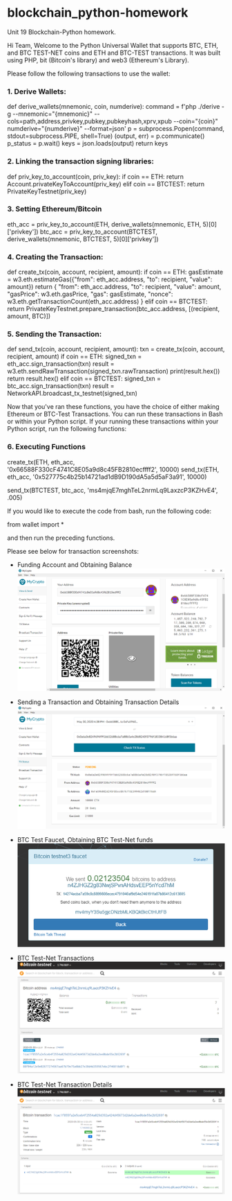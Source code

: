 # blockchain_python-homework
Unit 19 Blockchain-Python homework.

Hi Team, Welcome to the Python Universal Wallet that supports BTC, ETH, and BTC TEST-NET coins and ETH and BTC-TEST transactions.
It was built using PHP, bit (Bitcoin's library) and web3 (Ethereum's Library).

Please follow the following transactions to use the wallet:

### 1. Derive Wallets:
def derive_wallets(mnemonic, coin, numderive):
    command = f'php ./derive -g --mnemonic="{mnemonic}" --cols=path,address,privkey,pubkey,pubkeyhash,xprv,xpub --coin="{coin}" numderive="{numderive}" --format=json'
    p = subprocess.Popen(command, stdout=subprocess.PIPE, shell=True)
    (output, err) = p.communicate()
    p_status = p.wait()
    keys = json.loads(output)
    return keys

### 2. Linking the transaction signing libraries:
def priv_key_to_account(coin, priv_key):
    if coin == ETH:
        return Account.privateKeyToAccount(priv_key)
    elif coin == BTCTEST:
        return PrivateKeyTestnet(priv_key)

### 3. Setting Ethereum/Bitcoin 
eth_acc = priv_key_to_account(ETH, derive_wallets(mnemonic, ETH, 5)[0]['privkey'])
btc_acc = priv_key_to_account(BTCTEST, derive_wallets(mnemonic, BTCTEST, 5)[0]['privkey'])

### 4. Creating the Transaction:
def create_tx(coin, account, recipient, amount):
    if coin == ETH:
        gasEstimate = w3.eth.estimateGas({"from": eth_acc.address, "to": recipient, "value": amount})
        return {
            "from": eth_acc.address,
            "to": recipient,
            "value": amount,
            "gasPrice": w3.eth.gasPrice,
            "gas": gasEstimate,
            "nonce": w3.eth.getTransactionCount(eth_acc.address)
        }
    elif coin == BTCTEST:
        return PrivateKeyTestnet.prepare_transaction(btc_acc.address, [(recipient, amount, BTC)])
        
### 5. Sending the Transaction:
def send_tx(coin, account, recipient, amount):
    txn = create_tx(coin, account, recipient, amount)
    if coin == ETH:
        signed_txn = eth_acc.sign_transaction(txn)
        result = w3.eth.sendRawTransaction(signed_txn.rawTransaction)
        print(result.hex())
        return result.hex()
    elif coin == BTCTEST:
        signed_txn = btc_acc.sign_transaction(txn)
        result = NetworkAPI.broadcast_tx_testnet(signed_txn)
        
Now that you've ran these functions, you have the choice of either making Ethereum or BTC-Test Transactions. You can run these transactions in Bash or within your Python script. If your running these transactions within your Python script, run the following functions:

### 6. Executing Functions
create_tx(ETH, eth_acc, '0x66588F330cF4741C8E05a9d8c45FB2810ecffff2', 10000)
send_tx(ETH, eth_acc, '0x527775c4b25b14721ad1dB9D190dA5a5d5aF3a91', 10000)

send_tx(BTCTEST, btc_acc, 'ms4mjqE7mghTeL2nrmLq9LaxzcP3KZHvE4', .005)


If you would like to execute the code from bash, run the following code:

from wallet import *

and then run the preceding functions.




Please see below for transaction screenshots:

- Funding Account and Obtaining Balance
![ETH Account Balance](screenshots/ETH_Account_Balance.PNG)

- Sending a Transaction and Obtaining Transaction Details
![ETH Transaction Details](screenshots/ETH_Transaction_Details.PNG)

- BTC Test Faucet, Obtaining BTC Test-Net funds
![BTC_TestNet](screenshots/BTC_TestNet.PNG)

- BTC Test-Net Transactions
![BTC TestNet Transaction](screenshots/BTC_TestNet_Transaction.PNG)

- BTC Test-Net Transaction Details
![BTC TestNet Transaction Details](screenshots/BTC_TestNet_Transaction_Details.PNG)
